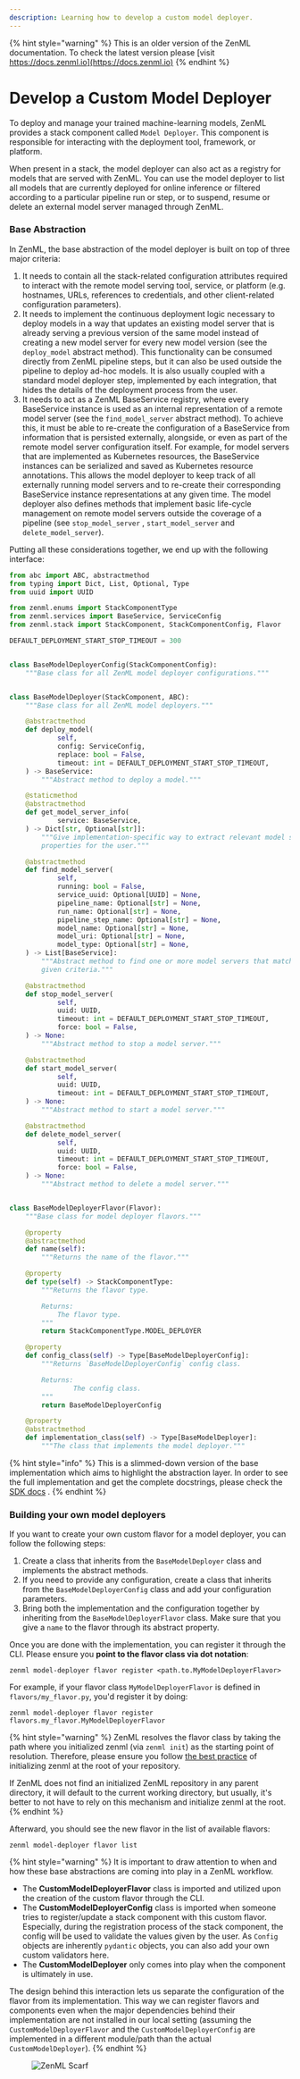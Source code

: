 ```yaml
---
description: Learning how to develop a custom model deployer.
---
```


{% hint style="warning" %}
This is an older version of the ZenML documentation. To check the latest version please [visit https://docs.zenml.io](https://docs.zenml.io)
{% endhint %}


# Develop a Custom Model Deployer

To deploy and manage your trained machine-learning models, ZenML provides a stack component called `Model Deployer`.
This component is responsible for interacting with the deployment tool, framework, or platform.

When present in a stack, the model deployer can also act as a registry for models that are served with ZenML. You can
use the model deployer to list all models that are currently deployed for online inference or filtered according to a
particular pipeline run or step, or to suspend, resume or delete an external model server managed through ZenML.

### Base Abstraction

In ZenML, the base abstraction of the model deployer is built on top of three major criteria:

1. It needs to contain all the stack-related configuration attributes required to interact with the remote model serving
   tool, service, or platform (e.g. hostnames, URLs, references to credentials, and other client-related configuration
   parameters).
2. It needs to implement the continuous deployment logic necessary to deploy models in a way that updates an existing
   model server that is already serving a previous version of the same model instead of creating a new model server for
   every new model version (see the `deploy_model` abstract method). This functionality can be consumed directly from
   ZenML pipeline steps, but it can also be used outside the pipeline to deploy ad-hoc models. It is also usually
   coupled with a standard model deployer step, implemented by each integration, that hides the details of the
   deployment process from the user.
3. It needs to act as a ZenML BaseService registry, where every BaseService instance is used as an internal
   representation of a remote model server (see the `find_model_server` abstract method). To achieve this, it must be
   able to re-create the configuration of a BaseService from information that is persisted externally, alongside, or
   even as part of the remote model server configuration itself. For example, for model servers that are implemented as
   Kubernetes resources, the BaseService instances can be serialized and saved as Kubernetes resource annotations. This
   allows the model deployer to keep track of all externally running model servers and to re-create their corresponding
   BaseService instance representations at any given time. The model deployer also defines methods that implement basic
   life-cycle management on remote model servers outside the coverage of a pipeline (see `stop_model_server`
   , `start_model_server` and `delete_model_server`).

Putting all these considerations together, we end up with the following interface:

```python
from abc import ABC, abstractmethod
from typing import Dict, List, Optional, Type
from uuid import UUID

from zenml.enums import StackComponentType
from zenml.services import BaseService, ServiceConfig
from zenml.stack import StackComponent, StackComponentConfig, Flavor

DEFAULT_DEPLOYMENT_START_STOP_TIMEOUT = 300


class BaseModelDeployerConfig(StackComponentConfig):
    """Base class for all ZenML model deployer configurations."""


class BaseModelDeployer(StackComponent, ABC):
    """Base class for all ZenML model deployers."""

    @abstractmethod
    def deploy_model(
            self,
            config: ServiceConfig,
            replace: bool = False,
            timeout: int = DEFAULT_DEPLOYMENT_START_STOP_TIMEOUT,
    ) -> BaseService:
        """Abstract method to deploy a model."""

    @staticmethod
    @abstractmethod
    def get_model_server_info(
            service: BaseService,
    ) -> Dict[str, Optional[str]]:
        """Give implementation-specific way to extract relevant model server
        properties for the user."""

    @abstractmethod
    def find_model_server(
            self,
            running: bool = False,
            service_uuid: Optional[UUID] = None,
            pipeline_name: Optional[str] = None,
            run_name: Optional[str] = None,
            pipeline_step_name: Optional[str] = None,
            model_name: Optional[str] = None,
            model_uri: Optional[str] = None,
            model_type: Optional[str] = None,
    ) -> List[BaseService]:
        """Abstract method to find one or more model servers that match the
        given criteria."""

    @abstractmethod
    def stop_model_server(
            self,
            uuid: UUID,
            timeout: int = DEFAULT_DEPLOYMENT_START_STOP_TIMEOUT,
            force: bool = False,
    ) -> None:
        """Abstract method to stop a model server."""

    @abstractmethod
    def start_model_server(
            self,
            uuid: UUID,
            timeout: int = DEFAULT_DEPLOYMENT_START_STOP_TIMEOUT,
    ) -> None:
        """Abstract method to start a model server."""

    @abstractmethod
    def delete_model_server(
            self,
            uuid: UUID,
            timeout: int = DEFAULT_DEPLOYMENT_START_STOP_TIMEOUT,
            force: bool = False,
    ) -> None:
        """Abstract method to delete a model server."""


class BaseModelDeployerFlavor(Flavor):
    """Base class for model deployer flavors."""

    @property
    @abstractmethod
    def name(self):
        """Returns the name of the flavor."""

    @property
    def type(self) -> StackComponentType:
        """Returns the flavor type.

        Returns:
            The flavor type.
        """
        return StackComponentType.MODEL_DEPLOYER

    @property
    def config_class(self) -> Type[BaseModelDeployerConfig]:
        """Returns `BaseModelDeployerConfig` config class.

        Returns:
                The config class.
        """
        return BaseModelDeployerConfig

    @property
    @abstractmethod
    def implementation_class(self) -> Type[BaseModelDeployer]:
        """The class that implements the model deployer."""
```

{% hint style="info" %}
This is a slimmed-down version of the base implementation which aims to highlight the abstraction layer. In order to see
the full implementation and get the complete docstrings, please check
the [SDK docs](https://sdkdocs.zenml.io/latest/core\_code\_docs/core-model\_deployers/#zenml.model\_deployers.base\_model\_deployer.BaseModelDeployer)
.
{% endhint %}

### Building your own model deployers

If you want to create your own custom flavor for a model deployer, you can follow the following steps:

1. Create a class that inherits from the `BaseModelDeployer` class and implements the abstract methods.
2. If you need to provide any configuration, create a class that inherits from the `BaseModelDeployerConfig` class and
   add your configuration parameters.
3. Bring both the implementation and the configuration together by inheriting from the `BaseModelDeployerFlavor` class.
   Make sure that you give a `name` to the flavor through its abstract property.

Once you are done with the implementation, you can register it through the CLI. Please ensure you **point to the flavor
class via dot notation**:

```shell
zenml model-deployer flavor register <path.to.MyModelDeployerFlavor>
```

For example, if your flavor class `MyModelDeployerFlavor` is defined in `flavors/my_flavor.py`, you'd register it by
doing:

```shell
zenml model-deployer flavor register flavors.my_flavor.MyModelDeployerFlavor
```

{% hint style="warning" %}
ZenML resolves the flavor class by taking the path where you initialized zenml (via `zenml init`) as the starting point
of resolution. Therefore, please ensure you follow 
[the best practice](/docs/book/user-guide/starter-guide/follow-best-practices.md) of initializing zenml at the
root of your repository.

If ZenML does not find an initialized ZenML repository in any parent directory, it will default to the current working
directory, but usually, it's better to not have to rely on this mechanism and initialize zenml at the root.
{% endhint %}

Afterward, you should see the new flavor in the list of available flavors:

```shell
zenml model-deployer flavor list
```

{% hint style="warning" %}
It is important to draw attention to when and how these base abstractions are coming into play in a ZenML workflow.

* The **CustomModelDeployerFlavor** class is imported and utilized upon the creation of the custom flavor through the
  CLI.
* The **CustomModelDeployerConfig** class is imported when someone tries to register/update a stack component with this
  custom flavor. Especially, during the registration process of the stack component, the config will be used to validate
  the values given by the user. As `Config` objects are inherently `pydantic` objects, you can also add your own custom
  validators here.
* The **CustomModelDeployer** only comes into play when the component is ultimately in use.

The design behind this interaction lets us separate the configuration of the flavor from its implementation. This way we
can register flavors and components even when the major dependencies behind their implementation are not installed in
our local setting (assuming the `CustomModelDeployerFlavor` and the `CustomModelDeployerConfig` are implemented in a
different module/path than the actual `CustomModelDeployer`).
{% endhint %}

<!-- For scarf -->
<figure><img alt="ZenML Scarf" referrerpolicy="no-referrer-when-downgrade" src="https://static.scarf.sh/a.png?x-pxid=f0b4f458-0a54-4fcd-aa95-d5ee424815bc" /></figure>
